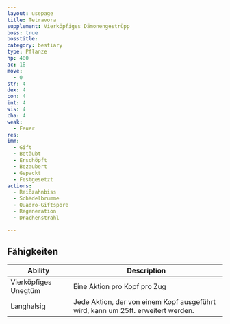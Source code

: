 ```yaml
---
layout: usepage
title: Tetravora
supplement: Vierköpfiges Dämonengestrüpp
boss: true
bosstitle:
category: bestiary
type: Pflanze
hp: 400
ac: 18
move:
  - 0
str: 4
dex: 4
con: 4
int: 4
wis: 4
cha: 4
weak:
  - Feuer
res:
imm:
  - Gift
  - Betäubt
  - Erschöpft
  - Bezaubert
  - Gepackt
  - Festgesetzt
actions:
  - Reißzahnbiss
  - Schädelbrumme
  - Quadro-Giftspore
  - Regeneration
  - Drachenstrahl

---
```


<!--more-->

## Fähigkeiten

| Ability              | Description                                                                      |
|----------------------|----------------------------------------------------------------------------------|
| Vierköpfiges Unegtüm | Eine Aktion pro Kopf pro Zug                                                     |
| Langhalsig           | Jede Aktion, der von einem Kopf ausgeführt wird, kann um 25ft. erweitert werden. |